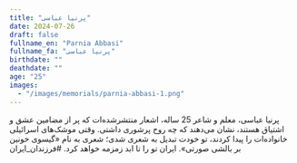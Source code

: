 ```yaml
---
title: "پرنیا عباسی"
date: 2024-07-26
draft: false
fullname_en: "Parnia Abbasi"
fullname_fa: "پرنیا عباسی"
birthdate: ""
deathdate: ""
age: "25"
images:
  - "/images/memorials/parnia-abbasi-1.png"
---
```


پرنیا عباسی،
معلم و شاعر 25 ساله،
اشعار منتشرشده‌ات که پر از مضامین عشق و اشتیاق هستند، نشان می‌دهند که چه روح پرشوری داشتی. وقتی موشک‌های اسرائیلی خانواده‌ات را پیدا کردند، تو خودت تبدیل به شعری شدی؛ شعری به نام «گیسوی خونین بر بالشی صورتی». ایران تو را تا ابد زمزمه خواهد کرد.
#فرزندان_ایران